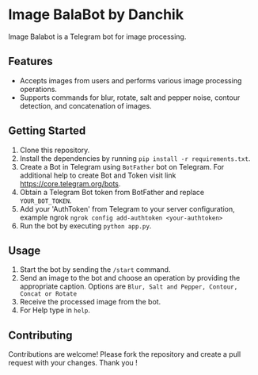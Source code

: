 # Image BalaBot by Danchik

Image Balabot is a Telegram bot for image processing.

## Features

- Accepts images from users and performs various image processing operations.
- Supports commands for blur, rotate, salt and pepper noise, contour detection, and concatenation of images.

## Getting Started

1. Clone this repository.
2. Install the dependencies by running `pip install -r requirements.txt`.
3. Create a Bot in Telegram using `BotFather` bot on Telegram. For additional help to create Bot and Token visit link https://core.telegram.org/bots.
4. Obtain a Telegram Bot token from BotFather and replace `YOUR_BOT_TOKEN`.  
5. Add your 'AuthToken' from Telegram to your server configuration, example ngrok `ngrok config add-authtoken <your-authtoken>`
6. Run the bot by executing `python app.py`.

## Usage

1. Start the bot by sending the `/start` command.
2. Send an image to the bot and choose an operation by providing the appropriate caption. Options are `Blur, Salt and Pepper, Contour, Concat or Rotate`
3. Receive the processed image from the bot.
4. For Help type in `help`.

## Contributing

Contributions are welcome! Please fork the repository and create a pull request with your changes.
Thank you !


